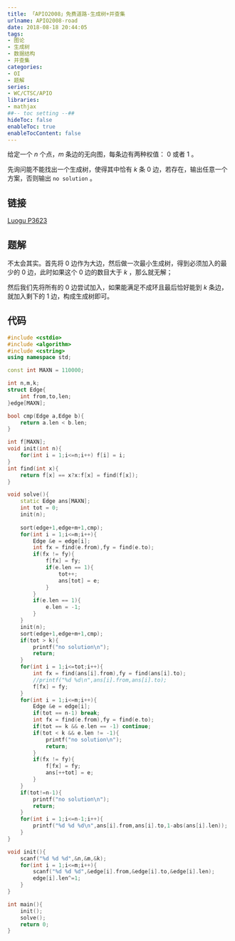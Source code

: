 ```yaml
---
title: 「APIO2008」免费道路-生成树+并查集
urlname: APIO2008-road
date: 2018-08-18 20:44:05
tags:
- 图论
- 生成树
- 数据结构
- 并查集
categories: 
- OI
- 题解
series:
- WC/CTSC/APIO
libraries:
- mathjax 
##-- toc setting --##
hideToc: false
enableToc: true
enableTocContent: false
---
```


给定一个 $n$ 个点，$m$ 条边的无向图，每条边有两种权值： $0$ 或者 $1$ 。

先询问能不能找出一个生成树，使得其中恰有 $k$ 条 $0$ 边，若存在，输出任意一个方案，否则输出 `no solution` 。


<!--more-->

## 链接

[Luogu P3623](https://www.luogu.org/problemnew/show/P3623)

## 题解

不太会其实。首先将 $0$ 边作为大边，然后做一次最小生成树，得到必须加入的最少的 $0$ 边，此时如果这个 $0$ 边的数目大于 $k$ ，那么就无解；

然后我们先将所有的 $0$ 边尝试加入，如果能满足不成环且最后恰好能到 $k$ 条边，就加入剩下的 $1$ 边，构成生成树即可。

## 代码


```cpp
#include <cstdio>
#include <algorithm>
#include <cstring>
using namespace std;

const int MAXN = 110000;

int n,m,k;
struct Edge{
    int from,to,len;
}edge[MAXN];

bool cmp(Edge a,Edge b){
    return a.len < b.len;
}

int f[MAXN];
void init(int n){
    for(int i = 1;i<=n;i++) f[i] = i;
}
int find(int x){
    return f[x] == x?x:f[x] = find(f[x]);
}

void solve(){
    static Edge ans[MAXN];
    int tot = 0;
    init(n);
    
    sort(edge+1,edge+m+1,cmp);
    for(int i = 1;i<=m;i++){
        Edge &e = edge[i];
        int fx = find(e.from),fy = find(e.to);
        if(fx != fy){
            f[fx] = fy;
            if(e.len == 1){
                tot++;
                ans[tot] = e;
            }
        }
        if(e.len == 1){
            e.len = -1;
        }	
    }
    init(n);
    sort(edge+1,edge+m+1,cmp);
    if(tot > k){
        printf("no solution\n");
        return;
    }
    for(int i = 1;i<=tot;i++){
        int fx = find(ans[i].from),fy = find(ans[i].to);
        //printf("%d %d\n",ans[i].from,ans[i].to);
        f[fx] = fy;
    }
    for(int i = 1;i<=m;i++){
        Edge &e = edge[i];
        if(tot == n-1) break;
        int fx = find(e.from),fy = find(e.to);
        if(tot == k && e.len == -1) continue;
        if(tot < k && e.len != -1){
            printf("no solution\n");
            return;          
        }
        if(fx != fy){
            f[fx] = fy;
            ans[++tot] = e;
        }
    }	
    if(tot!=n-1){
        printf("no solution\n");
        return;         
    }
    for(int i = 1;i<=n-1;i++){
        printf("%d %d %d\n",ans[i].from,ans[i].to,1-abs(ans[i].len));
    }
}

void init(){
    scanf("%d %d %d",&n,&m,&k);
    for(int i = 1;i<=m;i++){
        scanf("%d %d %d",&edge[i].from,&edge[i].to,&edge[i].len);
        edge[i].len^=1;
    }
}

int main(){
    init();
    solve();
    return 0;
}
```

